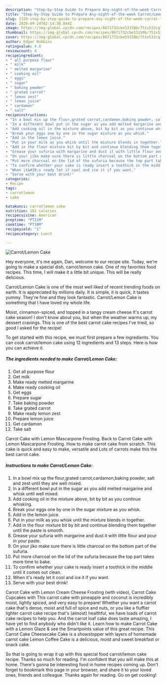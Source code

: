 ```yaml
---
description: "Step-by-Step Guide to Prepare Any-night-of-the-week Carrot/Lemon Cake"
title: "Step-by-Step Guide to Prepare Any-night-of-the-week Carrot/Lemon Cake"
slug: 1159-step-by-step-guide-to-prepare-any-night-of-the-week-carrot-lemon-cake
date: 2020-09-24T02:14:30.844Z
image: https://img-global.cpcdn.com/recipes/8671732cbe53158b/751x532cq70/carrotlemon-cake-recipe-main-photo.jpg
thumbnail: https://img-global.cpcdn.com/recipes/8671732cbe53158b/751x532cq70/carrotlemon-cake-recipe-main-photo.jpg
cover: https://img-global.cpcdn.com/recipes/8671732cbe53158b/751x532cq70/carrotlemon-cake-recipe-main-photo.jpg
author: Edgar Robbins
ratingvalue: 4.8
reviewcount: 4
recipeingredient:
- " all purpose flour"
- " milk"
- " melted margarine"
- " cooking oil"
- " eggs"
- " sugar"
- " baking powder"
- " grated carrot"
- " lemon zest"
- " lemon juice"
- " cardamon"
- " salt"
recipeinstructions:
- "In a bowl mix up the flour,grated carrot,cardamon,baking powder, salt and zest until they are well mixed."
- "In a different bowl put in the sugar as you add melted margarine and whisk until well mixed."
- "Add cooking oil in the mixture above, bit by bit as you continue whisking."
- "Break your eggs one by one in the sugar mixture as you whisk."
- "Add in the lemon juice."
- "Put in your milk as you whisk until the mixture blends in together."
- "Add in the flour mixture bit by bit and continue blending them together until the paste is smooth."
- "Grease your sufuria with margarine and dust it with little flour and pour in your paste."
- "On your jiko make sure there is little charcoal on the bottom part of the sufuria."
- "Put more charcoal on the lid of the sufuria because the top part takes more time to bake."
- "To confirm whether your cake is ready insert a toothick in the middle until it comes out clean."
- "When it&#39;s ready let it cool and ice it if you want."
- "Serve with your best drink!"
categories:
- Recipe
tags:
- carrotlemon
- cake

katakunci: carrotlemon cake 
nutrition: 161 calories
recipecuisine: American
preptime: "PT21M"
cooktime: "PT30M"
recipeyield: "1"
recipecategory: Lunch

---
```



![Carrot/Lemon Cake](https://img-global.cpcdn.com/recipes/8671732cbe53158b/751x532cq70/carrotlemon-cake-recipe-main-photo.jpg)

Hey everyone, it's me again, Dan, welcome to our recipe site. Today, we're going to make a special dish, carrot/lemon cake. One of my favorites food recipes. This time, I will make it a little bit unique. This will be really delicious.

Carrot/Lemon Cake is one of the most well liked of recent trending foods on earth. It is appreciated by millions daily. It is simple, it is quick, it tastes yummy. They're fine and they look fantastic. Carrot/Lemon Cake is something that I have loved my whole life.

Moist, cinnamon-spiced, and topped in a tangy cream cheese It&#39;s carrot cake season! I don&#39;t know about you, but when the weather warms up, my dessert cravings. This is one of the best carrot cake recipes I&#39;ve tried, so good I asked for the recipe!


To get started with this recipe, we must first prepare a few ingredients. You can cook carrot/lemon cake using 12 ingredients and 13 steps. Here is how you can achieve it.

<!--inarticleads1-->

##### The ingredients needed to make Carrot/Lemon Cake:

1. Get  all purpose flour
1. Get  milk
1. Make ready  melted margarine
1. Make ready  cooking oil
1. Get  eggs
1. Prepare  sugar
1. Take  baking powder
1. Take  grated carrot
1. Make ready  lemon zest
1. Prepare  lemon juice
1. Get  cardamon
1. Take  salt


Carrot Cake with Lemon Mascarpone Frosting. Back to Carrot Cake with Lemon Mascarpone Frosting. How to make carrot cake from scratch. This cake is quick and easy to make, versatile and Lots of carrots make this the best carrot cake. 

<!--inarticleads2-->

##### Instructions to make Carrot/Lemon Cake:

1. In a bowl mix up the flour,grated carrot,cardamon,baking powder, salt and zest until they are well mixed.
1. In a different bowl put in the sugar as you add melted margarine and whisk until well mixed.
1. Add cooking oil in the mixture above, bit by bit as you continue whisking.
1. Break your eggs one by one in the sugar mixture as you whisk.
1. Add in the lemon juice.
1. Put in your milk as you whisk until the mixture blends in together.
1. Add in the flour mixture bit by bit and continue blending them together until the paste is smooth.
1. Grease your sufuria with margarine and dust it with little flour and pour in your paste.
1. On your jiko make sure there is little charcoal on the bottom part of the sufuria.
1. Put more charcoal on the lid of the sufuria because the top part takes more time to bake.
1. To confirm whether your cake is ready insert a toothick in the middle until it comes out clean.
1. When it&#39;s ready let it cool and ice it if you want.
1. Serve with your best drink!


Carrot Cake with Lemon Cream Cheese Frosting (with video), Carrot Cake Cupcakes with This carrot cake with pineapple and coconut is incredibly moist, lightly spiced, and very easy to prepare! Whether you want a carrot cake that&#39;s dense, moist and full of spice and nuts, or you like a fluffier lighter carrot cake recipe that&#39;s (almost) healthful, we have loads of carrot cake recipes to help you. And the carrot loaf cake does taste amazing, I have yet to find anybody who didn&#39;t like it. Learn how to make Carrot Cake with a Lemon Glaze &amp; see the Smartpoints value of this great recipe. This Carrot Cake Cheesecake Cake is a showstopper with layers of homemade carrot cake Lemon Coffee Cake is a delicious, moist and sweet breakfast or snack cake. 

So that is going to wrap it up with this special food carrot/lemon cake recipe. Thanks so much for reading. I'm confident that you will make this at home. There's gonna be interesting food in home recipes coming up. Don't forget to bookmark this page in your browser, and share it to your loved ones, friends and colleague. Thanks again for reading. Go on get cooking!
